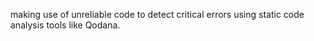 making use of unreliable code to detect critical errors using static code analysis tools like Qodana.
